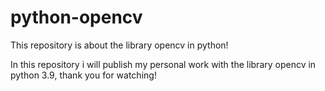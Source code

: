 # python-opencv
This repository is about the library opencv in python!

In this repository i will publish my personal work with the library opencv in python 3.9,
thank you for watching!
